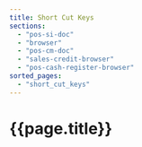 ```yaml
---
title: Short Cut Keys
sections:
  - "pos-si-doc"
  - "browser"
  - "pos-cm-doc"
  - "sales-credit-browser"
  - "pos-cash-register-browser"
sorted_pages:
  - "short_cut_keys"
---
```

# {{page.title}}
